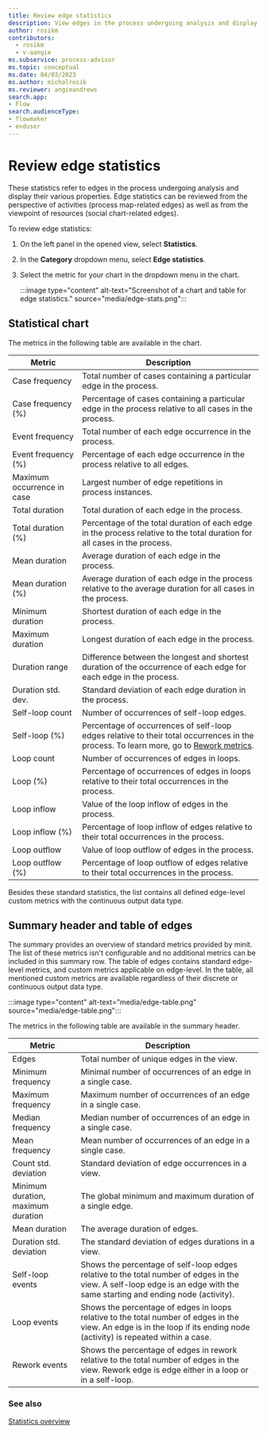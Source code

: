 ```yaml
---
title: Review edge statistics
description: View edges in the process undergoing analysis and display their various properties in the Power Automate Process Mining desktop app.
author: rosikm
contributors:
  - rosikm
  - v-aangie
ms.subservice: process-advisor
ms.topic: conceptual
ms.date: 04/03/2023
ms.author: michalrosik
ms.reviewer: angieandrews
search.app:
- Flow
search.audienceType:
- flowmaker
- enduser
---
```


# Review edge statistics

These statistics refer to edges in the process undergoing analysis and display their various properties. Edge statistics can be reviewed from the perspective of activities (process map-related edges) as well as from the viewpoint of resources (social chart-related edges).

To review edge statistics:

1. On the left panel in the opened view, select **Statistics**.

1. In the **Category** dropdown menu, select **Edge statistics**.

1. Select the metric for your chart in the dropdown menu in the chart.

    :::image type="content" alt-text="Screenshot of a chart and table for edge statistics." source="media/edge-stats.png":::

## Statistical chart

The metrics in the following table are available in the chart.

| Metric                | Description      |
|-----------------------|------------------|
| Case frequency        | Total number of cases containing a particular edge in the process.    |
| Case frequency (%)    | Percentage of cases containing a particular edge in the process relative   to all cases in the process.     |
| Event frequency       | Total number of each edge occurrence in the process.   |
| Event frequency (%)   | Percentage of each edge occurrence in the process relative to all edges.   |
| Maximum occurrence in case | Largest number of edge repetitions in process instances.      |
| Total duration        | Total duration of each edge in the process.     |
| Total duration (%)    | Percentage of the total duration of each edge in the process relative to the total duration for all cases in the process.  |
| Mean duration         | Average duration of each edge in the process.    |
| Mean duration (%)     | Average duration of each edge in the process relative to the average duration for all cases in the process.     |
| Minimum duration      | Shortest duration of each edge in the process.      |
| Maximum duration      | Longest duration of each edge in the process.    |
| Duration range        | Difference between the longest and shortest duration of the occurrence of   each edge for each edge in the process.   |
| Duration std. dev.    | Standard deviation of each edge duration in the process.    |
| Self-loop count       | Number of occurrences of self-loop edges.    |
| Self-loop (%)         | Percentage of occurrences of self-loop edges relative to their total occurrences in the process. To learn more, go to [Rework metrics](rework-metrics.md). |
| Loop count            | Number of occurrences of edges in loops.    |
| Loop (%)              | Percentage of occurrences of edges in loops relative to their total occurrences in the process.   |
| Loop inflow           | Value of the loop inflow of edges in the process.    |
| Loop inflow (%)       | Percentage of loop inflow of edges relative to their total occurrences in the process.  |
| Loop outflow          | Value of loop outflow of edges in the process.  |
| Loop outflow (%)      | Percentage of loop outflow of edges relative to their total occurrences in the process.  |

Besides these standard statistics, the list contains all defined edge-level custom metrics with the continuous output data type.

## Summary header and table of edges

The summary provides an overview of standard metrics provided by minit. The list of these metrics isn't configurable and no additional metrics can be included in this summary row. The table of edges contains standard edge-level metrics, and custom metrics applicable on edge-level. In the table, all mentioned custom metrics are available regardless of their discrete or continuous output data type.

<!--Where is the summary headers as in the screenshot?-->

:::image type="content" alt-text="media/edge-table.png" source="media/edge-table.png":::

The metrics in the following table are available in the summary header.

| Metric             | Description     |
|--------------------|-----------------|
| Edges              | Total number of unique edges in the view. |
| Minimum frequency  | Minimal number of occurrences of an edge in a single case.  |
| Maximum frequency  | Maximum number of occurrences of an edge in a single case.  |
| Median frequency   | Median number of occurrences of an edge in a single case. |
| Mean frequency     | Mean number of occurrences of an edge in a single case. |
| Count std. deviation | Standard deviation of edge occurrences in a view. |
| Minimum duration, maximum duration | The global minimum and maximum duration of a single edge.  |
| Mean duration    | The average duration of edges.   |
| Duration std. deviation    | The standard deviation of edges durations in a view.  |
| Self-loop events  | Shows the percentage of self-loop edges relative to the total number of edges in the view. A self-loop edge is an edge with the same starting and ending node (activity). |
| Loop events    | Shows the percentage of edges in loops relative to the total number of edges in the view. An edge is in the loop if its ending node (activity) is repeated within a case. |
| Rework events   | Shows the percentage of edges in rework relative to the total number of   edges in the view. Rework edge is edge either in a loop or in a self-loop.   |

### See also

[Statistics overview](statistics.md)
